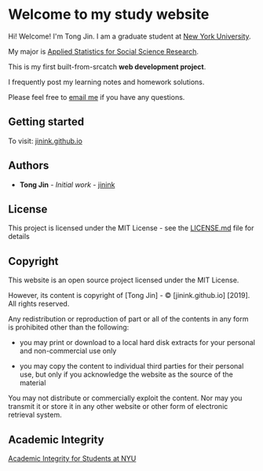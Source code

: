 # Welcome to my study website

Hi! Welcome! I'm Tong Jin. I am a graduate student at [New York University](https://www.nyu.edu).

My major is [Applied Statistics for Social Science Research](https://steinhardt.nyu.edu/programs/applied-statistics-social-science-research).

This is my first built-from-srcatch **web development project**. 

I frequently post my learning notes and homework solutions. 

Please feel free to [email me](tj1061@nyu.edu) if you have any questions. 

## Getting started

To visit:
[jinink.github.io](https://jinink.github.io)

## Authors

* **Tong Jin** - *Initial work* - [jinink](https://github.com/jinink)

## License

This project is licensed under the MIT License - see the [LICENSE.md](LICENSE.md) file for details

## Copyright

This website is an open source project licensed under the MIT License. 

However, its content is copyright of [Tong Jin] - © [jinink.github.io] [2019]. All rights reserved.

Any redistribution or reproduction of part or all of the contents in any form is prohibited other than the following:

*	you may print or download to a local hard disk extracts for your personal and non-commercial use only

*	you may copy the content to individual third parties for their personal use, but only if you acknowledge the website as the source of the material

You may not distribute or commercially exploit the content. Nor may you transmit it or store it in any other website or other form of electronic retrieval system.

## Academic Integrity 

[Academic Integrity for Students at NYU](https://www.nyu.edu/about/policies-guidelines-compliance/policies-and-guidelines/academic-integrity-for-students-at-nyu.html)
